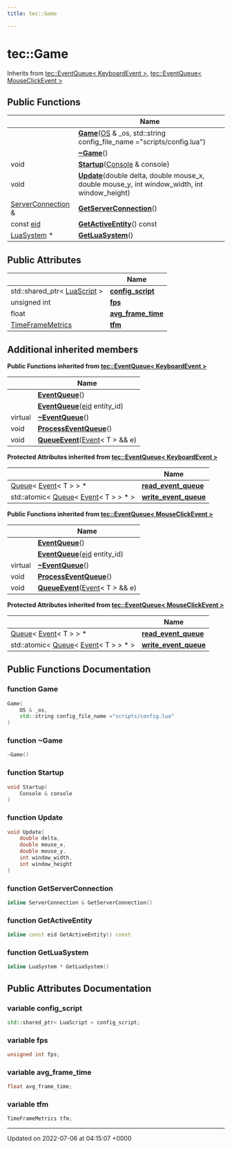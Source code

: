 ```yaml
---
title: tec::Game

---
```


# tec::Game





Inherits from [tec::EventQueue< KeyboardEvent >](/engine/Classes/classtec_1_1_event_queue/), [tec::EventQueue< MouseClickEvent >](/engine/Classes/classtec_1_1_event_queue/)

## Public Functions

|                | Name           |
| -------------- | -------------- |
| | **[Game](/engine/Classes/classtec_1_1_game/#function-game)**([OS](/engine/Classes/classtec_1_1_o_s/) & _os, std::string config_file_name ="scripts/config.lua") |
| | **[~Game](/engine/Classes/classtec_1_1_game/#function-~game)**() |
| void | **[Startup](/engine/Classes/classtec_1_1_game/#function-startup)**([Console](/engine/Classes/classtec_1_1_console/) & console) |
| void | **[Update](/engine/Classes/classtec_1_1_game/#function-update)**(double delta, double mouse_x, double mouse_y, int window_width, int window_height) |
| [ServerConnection](/engine/Classes/classtec_1_1networking_1_1_server_connection/) & | **[GetServerConnection](/engine/Classes/classtec_1_1_game/#function-getserverconnection)**() |
| const [eid](/engine/Namespaces/namespacetec/#typedef-eid) | **[GetActiveEntity](/engine/Classes/classtec_1_1_game/#function-getactiveentity)**() const |
| [LuaSystem](/engine/Classes/classtec_1_1_lua_system/) * | **[GetLuaSystem](/engine/Classes/classtec_1_1_game/#function-getluasystem)**() |

## Public Attributes

|                | Name           |
| -------------- | -------------- |
| std::shared_ptr< [LuaScript](/engine/Classes/structtec_1_1_lua_script/) > | **[config_script](/engine/Classes/classtec_1_1_game/#variable-config-script)**  |
| unsigned int | **[fps](/engine/Classes/classtec_1_1_game/#variable-fps)**  |
| float | **[avg_frame_time](/engine/Classes/classtec_1_1_game/#variable-avg-frame-time)**  |
| [TimeFrameMetrics](/engine/Classes/structtec_1_1_time_frame_metrics/) | **[tfm](/engine/Classes/classtec_1_1_game/#variable-tfm)**  |

## Additional inherited members

**Public Functions inherited from [tec::EventQueue< KeyboardEvent >](/engine/Classes/classtec_1_1_event_queue/)**

|                | Name           |
| -------------- | -------------- |
| | **[EventQueue](/engine/Classes/classtec_1_1_event_queue/#function-eventqueue)**() |
| | **[EventQueue](/engine/Classes/classtec_1_1_event_queue/#function-eventqueue)**([eid](/engine/Namespaces/namespacetec/#typedef-eid) entity_id) |
| virtual | **[~EventQueue](/engine/Classes/classtec_1_1_event_queue/#function-~eventqueue)**() |
| void | **[ProcessEventQueue](/engine/Classes/classtec_1_1_event_queue/#function-processeventqueue)**() |
| void | **[QueueEvent](/engine/Classes/classtec_1_1_event_queue/#function-queueevent)**([Event](/engine/Classes/structtec_1_1_event/)< T > && e) |

**Protected Attributes inherited from [tec::EventQueue< KeyboardEvent >](/engine/Classes/classtec_1_1_event_queue/)**

|                | Name           |
| -------------- | -------------- |
| [Queue](/engine/Classes/structtec_1_1_queue/)< [Event](/engine/Classes/structtec_1_1_event/)< T > > * | **[read_event_queue](/engine/Classes/classtec_1_1_event_queue/#variable-read-event-queue)**  |
| std::atomic< [Queue](/engine/Classes/structtec_1_1_queue/)< [Event](/engine/Classes/structtec_1_1_event/)< T > > * > | **[write_event_queue](/engine/Classes/classtec_1_1_event_queue/#variable-write-event-queue)**  |

**Public Functions inherited from [tec::EventQueue< MouseClickEvent >](/engine/Classes/classtec_1_1_event_queue/)**

|                | Name           |
| -------------- | -------------- |
| | **[EventQueue](/engine/Classes/classtec_1_1_event_queue/#function-eventqueue)**() |
| | **[EventQueue](/engine/Classes/classtec_1_1_event_queue/#function-eventqueue)**([eid](/engine/Namespaces/namespacetec/#typedef-eid) entity_id) |
| virtual | **[~EventQueue](/engine/Classes/classtec_1_1_event_queue/#function-~eventqueue)**() |
| void | **[ProcessEventQueue](/engine/Classes/classtec_1_1_event_queue/#function-processeventqueue)**() |
| void | **[QueueEvent](/engine/Classes/classtec_1_1_event_queue/#function-queueevent)**([Event](/engine/Classes/structtec_1_1_event/)< T > && e) |

**Protected Attributes inherited from [tec::EventQueue< MouseClickEvent >](/engine/Classes/classtec_1_1_event_queue/)**

|                | Name           |
| -------------- | -------------- |
| [Queue](/engine/Classes/structtec_1_1_queue/)< [Event](/engine/Classes/structtec_1_1_event/)< T > > * | **[read_event_queue](/engine/Classes/classtec_1_1_event_queue/#variable-read-event-queue)**  |
| std::atomic< [Queue](/engine/Classes/structtec_1_1_queue/)< [Event](/engine/Classes/structtec_1_1_event/)< T > > * > | **[write_event_queue](/engine/Classes/classtec_1_1_event_queue/#variable-write-event-queue)**  |


## Public Functions Documentation

### function Game

```cpp
Game(
    OS & _os,
    std::string config_file_name ="scripts/config.lua"
)
```


### function ~Game

```cpp
~Game()
```


### function Startup

```cpp
void Startup(
    Console & console
)
```


### function Update

```cpp
void Update(
    double delta,
    double mouse_x,
    double mouse_y,
    int window_width,
    int window_height
)
```


### function GetServerConnection

```cpp
inline ServerConnection & GetServerConnection()
```


### function GetActiveEntity

```cpp
inline const eid GetActiveEntity() const
```


### function GetLuaSystem

```cpp
inline LuaSystem * GetLuaSystem()
```


## Public Attributes Documentation

### variable config_script

```cpp
std::shared_ptr< LuaScript > config_script;
```


### variable fps

```cpp
unsigned int fps;
```


### variable avg_frame_time

```cpp
float avg_frame_time;
```


### variable tfm

```cpp
TimeFrameMetrics tfm;
```


-------------------------------

Updated on 2022-07-06 at 04:15:07 +0000